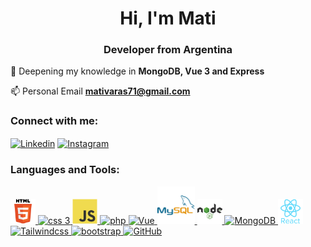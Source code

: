 <h1 align="center">Hi, I'm Mati</h1>
<h3 align="center">Developer from Argentina</h3>

🌿  Deepening my knowledge in **MongoDB, Vue 3 and Express**

📫  Personal Email **mativaras71@gmail.com**

<h3 align="left">Connect with me:</h3>
<p align="left">
<a href="https://www.linkedin.com/in/matias-varas-45b3a624b/" target="blank"><img align="center" src="https://raw.githubusercontent.com/rahuldkjain/github-profile-readme-generator/master/src/images/icons/Social/linked-in-alt.svg" alt="Linkedin" height="30" width="40" /></a>
<a href="https://www.instagram.com/mativaras1/" target="blank"><img align="center" src="https://www.msm.gov.ar/wp-content/uploads/2020/05/new-instagram-logo-png-transparent-light.png" alt="Instagram" height="32" /></a>
</p>

<h3 align="left">Languages and Tools:</h3>
<p align="left">

<a href="https://developer.mozilla.org/en-US/docs/Web/HTML" target="_blank"> <img src="https://raw.githubusercontent.com/devicons/devicon/master/icons/html5/html5-original-wordmark.svg" alt="html5" height="40"/> </a> 
<a href="https://developer.mozilla.org/en-US/docs/Web/CSS" target="_blank"> <img src="https://upload.wikimedia.org/wikipedia/commons/thumb/d/d5/CSS3_logo_and_wordmark.svg/340px-CSS3_logo_and_wordmark.svg.png" alt="css 3" height="40"/> </a> 
<a href="https://developer.mozilla.org/en-US/docs/Web/JavaScript" target="_blank"> <img src="https://raw.githubusercontent.com/devicons/devicon/master/icons/javascript/javascript-original.svg" alt="javascript" width="40" height="40"/> </a> 
<a href="https://www.php.net/" target="_blank"> <img src="https://upload.wikimedia.org/wikipedia/commons/thumb/2/27/PHP-logo.svg/2560px-PHP-logo.svg.png" alt="php" height="36"/> </a> 
<a href="https://vuejs.org/" target="_blank"> <img src="https://upload.wikimedia.org/wikipedia/commons/f/f1/Vue.png" alt="Vue" width="40" height="40"/> </a> 
<a href="https://www.mysql.com/" target="_blank"> <img src="https://raw.githubusercontent.com/devicons/devicon/master/icons/mysql/mysql-original-wordmark.svg" alt="mysql" height="60"/> </a> 
<a href="https://nodejs.org" target="_blank"> <img src="https://raw.githubusercontent.com/devicons/devicon/master/icons/nodejs/nodejs-original-wordmark.svg" alt="nodejs" width="40" height="40"/> </a> 
<a href="https://www.mongodb.com/" target="_blank"> <img src="https://1000logos.net/wp-content/uploads/2020/08/MongoDB-Logo.png" alt="MongoDB"  height="55"/> </a> 
<a href="https://reactjs.org/" target="_blank"> <img src="https://raw.githubusercontent.com/devicons/devicon/master/icons/react/react-original-wordmark.svg" alt="react" width="40" height="40"/> </a> 
<a href="https://tailwindcss.com/" target="_blank"> <img src="https://upload.wikimedia.org/wikipedia/commons/thumb/d/d5/Tailwind_CSS_Logo.svg/320px-Tailwind_CSS_Logo.svg.png" alt="Tailwindcss" height="32"/> </a>
<a href="https://getbootstrap.com" target="_blank"> <img src="https://upload.wikimedia.org/wikipedia/commons/thumb/b/b2/Bootstrap_logo.svg/1280px-Bootstrap_logo.svg.png" alt="bootstrap" height="40"/> </a>
<a href="https://github.com/matiVaras" target="_blank"> <img src="https://www.svgrepo.com/show/475654/github-color.svg" alt="GitHub" height="40"/> </a>
<!-- <a href="https://www.arduino.cc/" target="_blank"> <img src="https://cdn.worldvectorlogo.com/logos/arduino-1.svg" alt="arduino" width="40" height="40"/> </a>  -->
<!-- // <a href="https://www.w3schools.com/css/" target="_blank"> <img src="https://raw.githubusercontent.com/devicons/devicon/master/icons/css3/css3-original-wordmark.svg" alt="css3" width="40" height="40"/> </a>  -->
<!-- <a href="https://git-scm.com/" target="_blank"> <img src="https://www.vectorlogo.zone/logos/git-scm/git-scm-icon.svg" alt="git" width="40" height="40"/> </a>  -->
<!-- // <a href="https://www.linux.org/" target="_blank"> <img src="https://raw.githubusercontent.com/devicons/devicon/master/icons/linux/linux-original.svg" alt="linux" width="40" height="40"/> </a>  -->
<!-- // <a href="https://expressjs.com" target="_blank"> <img src="https://raw.githubusercontent.com/devicons/devicon/master/icons/express/express-original-wordmark.svg" alt="express" width="40" height="40"/> </a>  -->
<!-- // <a href="https://firebase.google.com/" target="_blank"> <img src="https://www.vectorlogo.zone/logos/firebase/firebase-icon.svg" alt="firebase" width="40" height="40"/> </a>  -->

